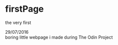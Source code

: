 # firstPage
the very first <br>

29/07/2016 <br>
boring little webpage i made during The Odin Project <br>

